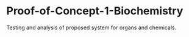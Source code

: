 # Proof-of-Concept-1-Biochemistry
Testing and analysis of proposed system for organs and chemicals. 
